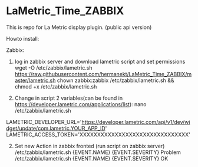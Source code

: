 # LaMetric_Time_ZABBIX
This is repo for La Metric display plugin. (public api version)

Howto install:

Zabbix:
1) log in zabbix server and download lametric script and set permissions
wget -O /etc/zabbix/lametric.sh https://raw.githubusercontent.com/hermanekt/LaMetric_Time_ZABBIX/master/lametric.sh
chown zabbix:zabbix /etc/zabbix/lametric.sh && chmod +x /etc/zabbix/lametric.sh

2) Change in script 2 variables(can be found in https://developer.lametric.com/applications/list):
nano /etc/zabbix/lametric.sh

LAMETRIC_DEVELOPER_URL='https://developer.lametric.com/api/v1/dev/widget/update/com.lametric.YOUR_APP_ID'
LAMETRIC_ACCESS_TOKEN='XXXXXXXXXXXXXXXXXXXXXXXXXXXXXXX'

2) Set new Action in zabbix fronted (run script on zabbix server)
/etc/zabbix/lametric.sh {EVENT.NAME} {EVENT.SEVERITY} Problem
/etc/zabbix/lametric.sh {EVENT.NAME} {EVENT.SEVERITY} OK

